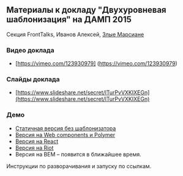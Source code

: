 ## Материалы к докладу "Двухуровневая шаблонизация" на ДАМП 2015

Секция FrontTalks, Иванов Алексей, <a href="https://evilmartians.com">Злые Марсиане</a>

### Видео доклада

- [https://vimeo.com/123930979] (https://vimeo.com/123930979)

### Слайды доклада

- [https://www.slideshare.net/secret/lTurPvVXKIXEGn](https://www.slideshare.net/secret/lTurPvVXKIXEGn)

### Демо

- [Статичная версия без шаблонизатора](static)
- [Версия на Web components и Polymer](polymer)
- [Версия на React](react)
- [Версия на Riot](riot)
- Версия на BEM – появится в ближайшее время.

Инструкции по разворачивания и запуску по ссылкам.
